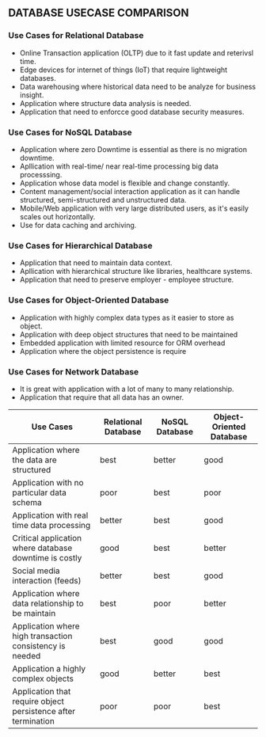 ## DATABASE USECASE COMPARISON

### Use Cases for Relational Database
- Online Transaction application (OLTP) due to it fast update and reterivsl time.
- Edge devices for internet of things (IoT) that require lightweight databases.
- Data warehousing where historical data need to be analyze for business insight.
- Application where  structure data analysis is needed.
- Application that need to enforcce good database security measures.


### Use Cases for NoSQL Database
- Application where zero Downtime is essential as there is no migration downtime.
- Apllication with real-time/ near real-time processing big data processsing.
- Application whose data model is flexible and change constantly.
- Content management/social interaction application as it can handle structured, semi-structured and unstructured data.
- Mobile/Web application with very large distributed users, as it's easily scales out horizontally.
- Use for data caching and archiving.


### Use Cases for Hierarchical Database
- Application that need to maintain data context.
- Apllication with hierarchical structure like libraries, healthcare systems.
- Application that need to preserve employer - employee structure.


### Use Cases for Object-Oriented Database
- Application with highly complex data types as it easier to store as object.
- Application with deep object structures that need to be maintained
- Embedded application with limited resource for ORM overhead
- Application where the object persistence is require


### Use Cases for Network Database
- It is great with application with a lot of many to many relationship.
- Application that require that all data has an owner.


| Use Cases                                                     | Relational Database | NoSQL Database | Object-Oriented  Database |
|---------------------------------------------------------------|---------------------|----------------|---------------------------|
| Application where the data are structured                     | best                | better         | good                      |
| Application with no particular data schema                    | poor                | best           | poor                      |
| Application with real time data processing                    | better              | best           | good                      |
| Critical application where database downtime is costly        | good                | best           | better                    |
| Social media interaction (feeds)                              | better              | best           | good                      |
| Application where data relationship to be maintain            | best                | poor           | better                    |
| Application where high transaction consistency is needed      | best                | good           | good                      |
| Application a highly complex objects                          | good                | better         | best                      |
| Application that require object persistence after termination | poor                | poor           | best                      |

